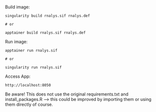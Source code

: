 Build image:

```
singularity build rnalys.sif rnalys.def

# or

apptainer build rnalys.sif rnalys.def
```

Run image:

```
apptainer run rnalys.sif

# or

singularity run rnalys.sif
```

Access App:

```
http://localhost:8050
```


Be aware! This does not use the original requirements.txt and install_packages.R --> this could be improved by importing them or using them directly of course.
